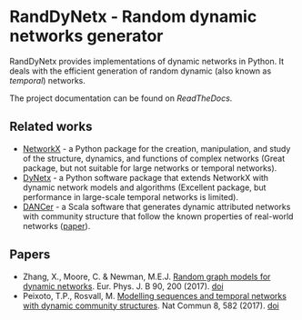 # RandDyNetx - Random dynamic networks generator

RandDyNetx provides implementations of dynamic networks in Python. It deals with the efficient generation of random dynamic (also known as *temporal*) networks.

The project documentation can be found on *ReadTheDocs*.

## Related works
* [NetworkX](https://networkx.org/) - a Python package for the creation, manipulation, and study of the structure, dynamics, and functions of complex networks (Great package, but not suitable for large networks or temporal networks).
* [DyNetx](https://dynetx.readthedocs.io/en/latest/index.html) - a Python software package that extends NetworkX with dynamic network models and algorithms (Excellent package, but performance in large-scale temporal networks is limited).
* [DANCer](https://perso.univ-st-etienne.fr/largeron/DANCer_Generator/#reference) - a Scala software that generates dynamic attributed networks with community structure that follow the known properties of
real-world networks ([paper](https://hal-auf.archives-ouvertes.fr/hal-01377321/document)).

## Papers
* Zhang, X., Moore, C. & Newman, M.E.J. [Random graph models for dynamic networks](https://link.springer.com/article/10.1140%2Fepjb%2Fe2017-80122-8#citeas). Eur. Phys. J. B 90, 200 (2017). [doi](https://doi.org/10.1140/epjb/e2017-80122-8)
* Peixoto, T.P., Rosvall, M. [Modelling sequences and temporal networks with dynamic community structures](https://www.nature.com/articles/s41467-017-00148-9). Nat Commun 8, 582 (2017). [doi](https://doi.org/10.1038/s41467-017-00148-9)
